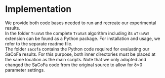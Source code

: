 # Implementation

We provide both code bases needed to run and recreate our experimental results.  
In the folder `TraVaS` the complete `TraVaS` algorithm including its `uTraVaS` extension can be found
as a Python package. For installation and usage, we refer to the separate readme file.  
The folder `sacofa` contains the Python code required for evaluating our SaCoFa results.
For this purpose, both inner directories must be placed at the same location as the main scripts.
Note that we only adopted and changed the SaCoFa code from the original source to allow for &delta;>0
parameter settings.